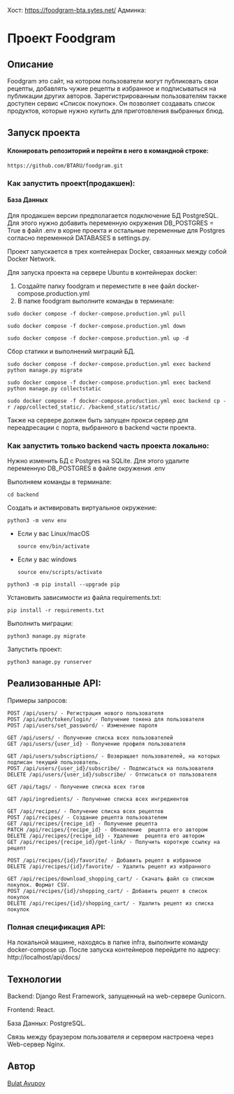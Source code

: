 Хост: https://foodgram-bta.sytes.net/
Админка:

#  Проект Foodgram

## Описание

Foodgram это сайт, на котором пользователи могут публиковать свои рецепты, добавлять чужие рецепты в избранное и
подписываться на публикации других авторов.
Зарегистрированным пользователям также доступен сервис «Список покупок». Он позволяет создавать список продуктов,
которые нужно купить для приготовления выбранных блюд.

## Запуск проекта

#### Клонировать репозиторий и перейти в него в командной строке:

```
https://github.com/BTARU/foodgram.git
```

### Как запустить проект(продакшен):

#### База Данных

Для продакшен версии предполагается подключение БД PostgreSQL. Для этого нужно добавить переменную окружения DB_POSTGRES = True в файл .env в корне проекта и остальные переменные для Postgres согласно переменной DATABASES в settings.py.

Проект запускается в трех контейнерах Docker, связанных между собой Docker Network.

Для запуска проекта на сервере Ubuntu в контейнерах docker:
1) Создайте папку foodgram и переместите в нее файл docker-compose.production.yml
2) В папке foodgram выполните команды в терминале:

```
sudo docker compose -f docker-compose.production.yml pull
```

```
sudo docker compose -f docker-compose.production.yml down
```

```
sudo docker compose -f docker-compose.production.yml up -d
```

Сбор статики и выполнений миграций БД.

```
sudo docker compose -f docker-compose.production.yml exec backend python manage.py migrate
```

```
sudo docker compose -f docker-compose.production.yml exec backend python manage.py collectstatic
```

```
sudo docker compose -f docker-compose.production.yml exec backend cp -r /app/collected_static/. /backend_static/static/
```

Также на сервере должен быть запущен прокси сервер для переадресации с порта, выбранного в backend части проекта.

### Как запустить только backend часть проекта локально:

Нужно изменить БД с Postgres на SQLite. Для этого удалите переменную DB_POSTGRES в файле окружения .env

Выполняем команды в терминале:

```
cd backend
```

Cоздать и активировать виртуальное окружение:

```
python3 -m venv env
```

* Если у вас Linux/macOS

    ```
    source env/bin/activate
    ```

* Если у вас windows

    ```
    source env/scripts/activate
    ```

```
python3 -m pip install --upgrade pip
```

Установить зависимости из файла requirements.txt:

```
pip install -r requirements.txt
```

Выполнить миграции:

```
python3 manage.py migrate
```

Запустить проект:

```
python3 manage.py runserver
```

## Реализованные API:
Примеры запросов:

```
POST /api/users/ - Регистрация нового пользователя
POST /api/auth/token/login/ - Получение токена для пользователя
POST /api/users/set_password/ - Изменение пароля

GET /api/users/ - Получение списка всех пользователей
GET /api/users/{user_id} - Получение профиля пользователя

GET /api/users/subscriptions/ - Возвращает пользователей, на которых подписан текущий пользователь.
POST /api/users/{user_id}/subscribe/ - Подписаться на пользователя
DELETE /api/users/{user_id}/subscribe/ - Отписаться от пользователя

GET /api/tags/ - Получение списка всех тэгов

GET /api/ingredients/ - Получение списка всех ингредиентов

GET /api/recipes/ - Получение списка всех рецептов
POST /api/recipes/ - Создание рецепта пользователем
GET /api/recipes/{recipe_id} - Получение рецепта
PATCH /api/recipes/{recipe_id} - Обновление  рецепта его автором
DELETE /api/recipes/{recipe_id} - Удаление  рецепта его автором
GET /api/recipes/{recipe_id}/get-link/ - Получить короткую ссылку на рецепт

POST /api/recipes/{id}/favorite/ - Добавить рецепт в избранное
DELETE /api/recipes/{id}/favorite/ - Удалить рецепт из избранного

GET /api/recipes/download_shopping_cart/ - Скачать файл со списком покупок. Формат CSV.
POST /api/recipes/{id}/shopping_cart/ - Добавить рецепт в список покупок
DELETE /api/recipes/{id}/shopping_cart/ - Удалить рецепт из списка покупок
```

### Полная спецификация API:

На локальной машине, находясь в папке infra, выполните команду docker-compose up.
После запуска контейнеров перейдите по адресу: http://localhost/api/docs/

## Технологии

Backend: Django Rest Framework, запущенный на web-сервере Gunicorn.

Frontend: React.

База Данных: PostgreSQL.

Связь между браузером пользователя и сервером настроена через Web-сервер Nginx.

## Автор

[Bulat Ayupov](https://github.com/BTARU)